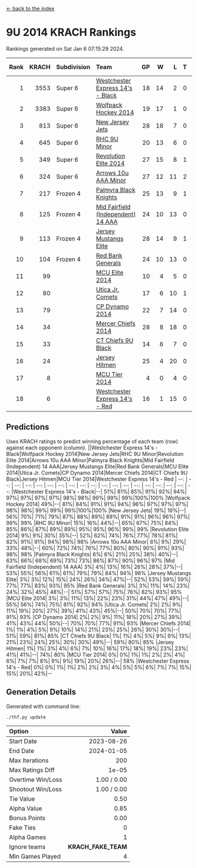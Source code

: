 [<- back to the index](readme.md)
# 9U 2014 KRACH Rankings
Rankings generated on Sat Jan  6 07:15:29 2024.

Rank|KRACH|Subdivision|Team|GP|W|L|T|OTW|OTL|SoS|Exp Wins|Win Diff
---:|---:|:---|:---|---:|---:|---:|---:|---:|---:|---:|---:|---:
1|3553|Super 6|[Westchester Express 14's - Black](https://gamesheetstats.com/seasons/3664/teams/140873/schedule)|18|14|2|0|2|0|610|16.8|-0.0
2|3383|Super 6|[Wolfpack Hockey 2014](https://gamesheetstats.com/seasons/3664/teams/140871/schedule)|19|17|1|0|0|1|571|17.8|-0.0
3|813|Super 6|[New Jersey Jets](https://gamesheetstats.com/seasons/3664/teams/140881/schedule)|28|18|7|0|3|0|631|21.8|-0.0
4|645|Super 6|[RHC 9U Minor](https://gamesheetstats.com/seasons/3664/teams/140876/schedule)|20|13|6|0|1|0|693|14.8|-0.0
5|349|Super 6|[Revolution Elite 2014](https://gamesheetstats.com/seasons/3664/teams/140880/schedule)|27|15|8|1|2|1|339|18.4|0.0
6|324|Super 6|[Arrows 10u AAA Minor](https://gamesheetstats.com/seasons/3664/teams/140872/schedule)|27|12|11|2|0|2|882|13.9|0.0
7|217|Frozen 4|[Palmyra Black Knights](https://gamesheetstats.com/seasons/3664/teams/140875/schedule)|25|13|9|1|1|1|437|15.4|0.0
8|125|Frozen 4|[Mid Fairfield (Independent) 14 AAA](https://gamesheetstats.com/seasons/3664/teams/140878/schedule)|24|10|13|0|1|0|625|11.9|0.0
9|113|Frozen 4|[Jersey Mustangs Elite](https://gamesheetstats.com/seasons/3664/teams/140888/schedule)|28|14|9|1|1|3|181|16.4|0.0
10|104|Frozen 4|[Red Bank Generals](https://gamesheetstats.com/seasons/3664/teams/140883/schedule)|24|10|13|0|0|1|464|10.9|0.0
11|99||[MCU Elite 2014](https://gamesheetstats.com/seasons/3664/teams/140874/schedule)|10|4|5|0|0|1|1326|4.9|0.0
12|80||[Utica Jr. Comets](https://gamesheetstats.com/seasons/3664/teams/140884/schedule)|17|6|10|1|0|0|579|7.4|0.0
13|79||[CP Dynamo 2014](https://gamesheetstats.com/seasons/3664/teams/140877/schedule)|22|7|14|0|0|1|747|7.9|0.0
14|34||[Mercer Chiefs 2014](https://gamesheetstats.com/seasons/3664/teams/140885/schedule)|28|8|18|0|0|2|211|8.9|0.0
15|33||[CT Chiefs 9U Black](https://gamesheetstats.com/seasons/3664/teams/140886/schedule)|14|6|7|0|1|0|118|7.9|0.0
16|24||[Jersey Hitmen](https://gamesheetstats.com/seasons/3664/teams/140879/schedule)|25|4|20|0|1|0|556|5.9|0.0
17|8||[MCU Tier 2014](https://gamesheetstats.com/seasons/3664/teams/140882/schedule)|4|0|4|0|0|0|341|0.9|0.0
18|6||[Westchester Express 14's - Red](https://gamesheetstats.com/seasons/3664/teams/140887/schedule)|16|1|15|0|0|0|146|1.9|0.0

## Predictions
Uses KRACH ratings to predict winning percentage of each team (row) against each opponent (column).
||Westchester Express 14's - Black|Wolfpack Hockey 2014|New Jersey Jets|RHC 9U Minor|Revolution Elite 2014|Arrows 10u AAA Minor|Palmyra Black Knights|Mid Fairfield (Independent) 14 AAA|Jersey Mustangs Elite|Red Bank Generals|MCU Elite 2014|Utica Jr. Comets|CP Dynamo 2014|Mercer Chiefs 2014|CT Chiefs 9U Black|Jersey Hitmen|MCU Tier 2014|Westchester Express 14's - Red
| --: | --: | --: | --: | --: | --: | --: | --: | --: | --: | --: | --: | --: | --: | --: | --: | --: | --: | --: 
|Westchester Express 14's - Black|--| 51%| 81%| 85%| 91%| 92%| 94%| 97%| 97%| 97%| 97%| 98%| 98%| 99%| 99%| 99%|100%|100%
|Wolfpack Hockey 2014| 49%|--| 81%| 84%| 91%| 91%| 94%| 96%| 97%| 97%| 97%| 98%| 98%| 99%| 99%| 99%|100%|100%
|New Jersey Jets| 19%| 19%|--| 56%| 70%| 71%| 79%| 87%| 88%| 89%| 89%| 91%| 91%| 96%| 96%| 97%| 99%| 99%
|RHC 9U Minor| 15%| 16%| 44%|--| 65%| 67%| 75%| 84%| 85%| 86%| 87%| 89%| 89%| 95%| 95%| 96%| 99%| 99%
|Revolution Elite 2014|  9%|  9%| 30%| 35%|--| 52%| 62%| 74%| 76%| 77%| 78%| 81%| 82%| 91%| 91%| 94%| 98%| 98%
|Arrows 10u AAA Minor|  8%|  9%| 29%| 33%| 48%|--| 60%| 72%| 74%| 76%| 77%| 80%| 80%| 90%| 91%| 93%| 98%| 98%
|Palmyra Black Knights|  6%|  6%| 21%| 25%| 38%| 40%|--| 63%| 66%| 68%| 69%| 73%| 73%| 86%| 87%| 90%| 96%| 97%
|Mid Fairfield (Independent) 14 AAA|  3%|  4%| 13%| 16%| 26%| 28%| 37%|--| 53%| 55%| 56%| 61%| 61%| 79%| 79%| 84%| 94%| 96%
|Jersey Mustangs Elite|  3%|  3%| 12%| 15%| 24%| 26%| 34%| 47%|--| 52%| 53%| 59%| 59%| 77%| 77%| 83%| 93%| 95%
|Red Bank Generals|  3%|  3%| 11%| 14%| 23%| 24%| 32%| 45%| 48%|--| 51%| 57%| 57%| 75%| 76%| 82%| 93%| 95%
|MCU Elite 2014|  3%|  3%| 11%| 13%| 22%| 23%| 31%| 44%| 47%| 49%|--| 55%| 56%| 74%| 75%| 81%| 92%| 94%
|Utica Jr. Comets|  2%|  2%|  9%| 11%| 19%| 20%| 27%| 39%| 41%| 43%| 45%|--| 50%| 70%| 70%| 77%| 91%| 93%
|CP Dynamo 2014|  2%|  2%|  9%| 11%| 18%| 20%| 27%| 39%| 41%| 43%| 44%| 50%|--| 70%| 70%| 77%| 91%| 93%
|Mercer Chiefs 2014|  1%|  1%|  4%|  5%|  9%| 10%| 14%| 21%| 23%| 25%| 26%| 30%| 30%|--| 51%| 59%| 81%| 85%
|CT Chiefs 9U Black|  1%|  1%|  4%|  5%|  9%|  9%| 13%| 21%| 23%| 24%| 25%| 30%| 30%| 49%|--| 59%| 80%| 85%
|Jersey Hitmen|  1%|  1%|  3%|  4%|  6%|  7%| 10%| 16%| 17%| 18%| 19%| 23%| 23%| 41%| 41%|--| 74%| 80%
|MCU Tier 2014|  0%|  0%|  1%|  1%|  2%|  2%|  4%|  6%|  7%|  7%|  8%|  9%|  9%| 19%| 20%| 26%|--| 58%
|Westchester Express 14's - Red|  0%|  0%|  1%|  1%|  2%|  2%|  3%|  4%|  5%|  5%|  6%|  7%|  7%| 15%| 15%| 20%| 42%|--

## Generation Details

Generated with command line:
```
./thf.py update
```

| Option | Value |
| :----- | ----: |
| Start Date | 2023-08-26 |
| End Date | 2024-01-05 |
| Max Iterations | 200 |
| Max Ratings Diff | 1e-05 |
| Overtime Win/Loss | 1.00 / 0.00 |
| Shootout Win/Loss | 1.00 / 0.00 |
| Tie Value | 0.50 |
| Alpha Value | 0.85 |
| Bonus Points | 0.00 |
| Fake Ties | 0 |
| Alpha Games | 1 |
| Ignore teams | __KRACH_FAKE_TEAM__ |
| Min Games Played | 4 |

